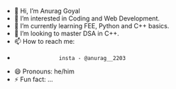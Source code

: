 - 👋 Hi, I’m Anurag Goyal
- 👀 I’m interested in Coding and Web Development.
- 🌱 I’m currently learning FEE, Python and C++ basics.
- 💞️ I’m looking to master DSA in C++.
- 📫 How to reach me:
-                   insta - @anurag__2203
- 😄 Pronouns: he/him
- ⚡ Fun fact: ...

<!---
AnuragGoyal007/AnuragGoyal007 is a ✨ special ✨ repository because its `README.md` (this file) appears on your GitHub profile.
You can click the Preview link to take a look at your changes.
--->
